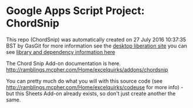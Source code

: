 # Google Apps Script Project: ChordSnip
This repo (ChordSnip) was automatically created on 27 July 2016 10:37:35 BST by GasGit
for more information see the [desktop liberation site](http://ramblings.mcpher.com/Home/excelquirks/drivesdk/gettinggithubready "desktop liberation")
you can see [library and dependency information here](dependencies.md)

The Chord Snip Add-on documentation is here. http://ramblings.mcpher.com/Home/excelquirks/addons/chordsnip

You can pretty much do what you will with this source code (see http://ramblings.mcpher.com/Home/excelquirks/codeuse for more info) - but this Sheets Add-on already exists, so don't just create another the same.
